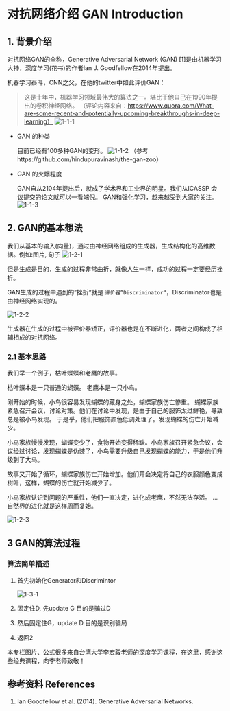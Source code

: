 # 对抗网络介绍 GAN Introduction

## 1. 背景介绍

对抗网络GAN的全称，Generative Adversarial Network (GAN) [1]是由机器学习大神，深度学习(花书)的作者lan J. Goodfellow在2014年提出。

机器学习泰斗，CNN之父，在他的twitter中如此评价GAN：
> 这是十年中，机器学习领域最伟大的算法之一。堪比于他自己在1990年提出的卷积神经网络。
（评论内容来自：https://www.quora.com/What-are-some-recent-and-potentially-upcoming-breakthroughs-in-deep-learning）
![1-1-1](https://raw.githubusercontent.com/muyangren907/Machine_Learning/master/%E7%AC%AC%E5%9B%9B%E9%83%A8%E5%88%86%20%E5%AF%B9%E6%8A%97%E7%BD%91%E7%BB%9CGAN/images/1-1-1.png)

- GAN 的种类
    
    目前已经有100多种GAN的变形。
    ![1-1-2](https://raw.githubusercontent.com/muyangren907/Machine_Learning/master/%E7%AC%AC%E5%9B%9B%E9%83%A8%E5%88%86%20%E5%AF%B9%E6%8A%97%E7%BD%91%E7%BB%9CGAN/images/1-1-2.png)
    （参考https://github.com/hindupuravinash/the-gan-zoo）
- GAN 的火爆程度

    GAN自从2104年提出后，就成了学术界和工业界的明星。我们从ICASSP 会议提交的论文就可以一看端倪。 GAN和强化学习，越来越受到大家的关注。
    ![1-1-3](https://raw.githubusercontent.com/muyangren907/Machine_Learning/master/%E7%AC%AC%E5%9B%9B%E9%83%A8%E5%88%86%20%E5%AF%B9%E6%8A%97%E7%BD%91%E7%BB%9CGAN/images/1-1-3.png)

## 2. GAN的基本想法

我们从基本的输入(向量)，通过由神经网络组成的生成器，生成结构化的高维数据。例如:图片, 句子
![1-2-1](https://raw.githubusercontent.com/muyangren907/Machine_Learning/master/%E7%AC%AC%E5%9B%9B%E9%83%A8%E5%88%86%20%E5%AF%B9%E6%8A%97%E7%BD%91%E7%BB%9CGAN/images/1-2-1.png)

但是生成是目的，生成的过程非常曲折，就像人生一样，成功的过程一定要经历挫折。

GAN生成的过程中遇到的”挫折“就是 `评价器”Discriminator“`，Discriminator也是由神经网络实现的。

![1-2-2](https://raw.githubusercontent.com/muyangren907/Machine_Learning/master/%E7%AC%AC%E5%9B%9B%E9%83%A8%E5%88%86%20%E5%AF%B9%E6%8A%97%E7%BD%91%E7%BB%9CGAN/images/1-2-2.png)

生成器在生成的过程中被评价器矫正，评价器也是在不断进化，两者之间构成了相辅相成的对抗网络。

### 2.1 基本思路

我们举一个例子，枯叶蝶蝶和老鹰的故事。

枯叶蝶本是一只普通的蝴蝶。
老鹰本是一只小鸟。

刚开始的时候，小鸟很容易发现蝴蝶的藏身之处，蝴蝶家族伤亡惨重。 蝴蝶家族紧急召开会议，讨论对策。他们在讨论中发现，是由于自己的服饰太过鲜艳，导致总是被小鸟发现。 于是乎，他们把服饰颜色低调处理了。发现蝴蝶的伤亡开始减少。

小鸟家族慢慢发现，蝴蝶变少了，食物开始变得稀缺。小鸟家族召开紧急会议，会议经过讨论，发现蝴蝶是伪装了，小鸟需要升级自己发现蝴蝶的能力，于是他们升级到了大鸟。

故事又开始了循环，蝴蝶家族伤亡开始增加。他们开会决定将自己的衣服颜色变成树叶，这样，蝴蝶的伤亡就开始减少了。

小鸟家族认识到问题的严重性，他们一直决定，进化成老鹰，不然无法存活。
…
自然界的进化就是这样周而复始。

![1-2-3](https://raw.githubusercontent.com/muyangren907/Machine_Learning/master/%E7%AC%AC%E5%9B%9B%E9%83%A8%E5%88%86%20%E5%AF%B9%E6%8A%97%E7%BD%91%E7%BB%9CGAN/images/1-2-3.png)

## 3 GAN的算法过程

### 算法简单描述

1. 首先初始化Generator和Discrimintor

    ![1-3-1](https://raw.githubusercontent.com/muyangren907/Machine_Learning/master/%E7%AC%AC%E5%9B%9B%E9%83%A8%E5%88%86%20%E5%AF%B9%E6%8A%97%E7%BD%91%E7%BB%9CGAN/images/1-3-1.jpg)

2. 固定住D, 先update G 目的是骗过D
3. 然后固定住G，update D 目的是识别骗局
4. 返回2

本专栏图片、公式很多来自台湾大学李宏毅老师的深度学习课程，在这里，感谢这些经典课程，向李老师致敬！

## 参考资料 References

1. Ian Goodfellow et al. (2014). Generative Adversarial Networks.